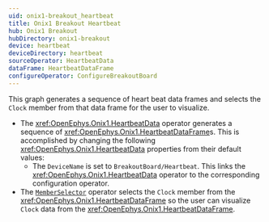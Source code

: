 ```yaml
---
uid: onix1-breakout_heartbeat
title: Onix1 Breakout Heartbeat
hub: Onix1 Breakout
hubDirectory: onix1-breakout
device: heartbeat
deviceDirectory: heartbeat
sourceOperator: HeartbeatData
dataFrame: HeartbeatDataFrame
configureOperator: ConfigureBreakoutBoard
---
```


This graph generates a sequence of heart beat data frames and selects the `Clock` member from that data frame for the user to visualize.

- The <xref:OpenEphys.Onix1.HeartbeatData> operator generates a sequence of <xref:OpenEphys.Onix1.HeartbeatDataFrame>s. This is accomplished by changing the following <xref:OpenEphys.Onix1.HeartbeatData> properties from their default values:
    - The `DeviceName` is set to `BreakoutBoard/Heartbeat`. This links the <xref:OpenEphys.Onix1.HeartbeatData> operator to the corresponding configuration operator. 
- The [`MemberSelector`](https://bonsai-rx.org/docs/api/Bonsai.Expressions.MemberSelectorBuilder.html) operator selects the `Clock` member from the <xref:OpenEphys.Onix1.HeartbeatDataFrame> so the user can visualize `Clock` data from the <xref:OpenEphys.Onix1.HeartbeatDataFrame>.

